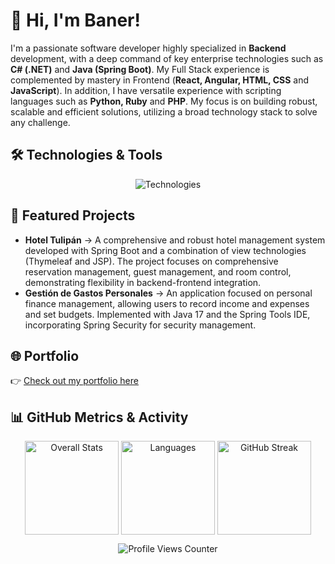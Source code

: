 # 👋 Hi, I'm Baner!

I'm a passionate software developer highly specialized in **Backend** development, with a deep command of key enterprise technologies such as **C# (.NET)** and **Java (Spring Boot)**. My Full Stack experience is complemented by mastery in Frontend (**React, Angular, HTML, CSS** and **JavaScript**). In addition, I have versatile experience with scripting languages ​​such as **Python, Ruby** and **PHP**. My focus is on building robust, scalable and efficient solutions, utilizing a broad technology stack to solve any challenge.

## 🛠️ Technologies & Tools

<p align="center">
  <img src="https://skillicons.dev/icons?i=cs,dotnet,java,spring,python,php,ruby,rails,js,ts,react,angular,postgresql,mysql,mssql,git,github,docker,aws,vscode,visualstudio,idea,eclipse" alt="Technologies"/>
</p>

## 📌 Featured Projects

- **Hotel Tulipán** → A comprehensive and robust hotel management system developed with Spring Boot and a combination of view technologies (Thymeleaf and JSP). The project focuses on comprehensive reservation management, guest management, and room control, demonstrating flexibility in backend-frontend integration. 
- **Gestión de Gastos Personales** → An application focused on personal finance management, allowing users to record income and expenses and set budgets. Implemented with Java 17 and the Spring Tools IDE, incorporating Spring Security for security management.

## 🌐 Portfolio

👉 [Check out my portfolio here](https://banercito.github.io/portafolio-web-by-baner/)

## 📊 GitHub Metrics & Activity

<div align="center">
    <img align="center" src="https://github-readme-stats.vercel.app/api?username=Banercito&show_icons=true&theme=dark&hide_border=true&count_private=true&layout=compact&card_width=290" alt="Overall Stats" height="150" style="display: inline-block;" />
    <img align="center" src="https://github-readme-stats.vercel.app/api/top-langs/?username=Banercito&layout=compact&theme=dark&hide_border=true&card_width=290" alt="Languages" height="150" style="display: inline-block;" />
    <img align="center" src="https://github-readme-streak-stats.herokuapp.com/?user=Banercito&theme=dark&hide_border=true&card_width=290" alt="GitHub Streak" height="150" style="display: inline-block;" />
</div>

<p align="center">
  <img src="https://komarev.com/ghpvc/?username=Banercito&color=blue" alt="Profile Views Counter"/>
</p>
